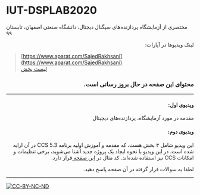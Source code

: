 # IUT-DSPLAB2020
مختصری از آزمایشگاه پردازنده‌های سیگنال دیجتال، دانشگاه صنعتی اصفهان، تابستان ۹۹

<p dir=rtl>
لینک ویدیوها در آپارات:
</p>  

> [https://www.aparat.com/SajedRakhsani](https://www.aparat.com/SajedRakhsani)   
> [لیست پخش](https://www.aparat.com/v/aJZBX?playlist=506336) 

<h3 dir=rtl>
محتوای این صفحه در حال بروز رسانی است.
</h3>

--------------------------------
<h4 dir=rtl>
ویدیوی اول:
</h4>
<p dir=rtl>
مقدمه در مورد آزمایشگاه، پردازنده‌های دیجیتال 
</p>
<h4 dir=rtl>
ویدیوی دوم:
</h4>
<p dir=rtl>
این ویدیو شامل ۳ بخش هست، که مقدمه و آموزش اولیه برنامه 
  CCS 5.3
در آن ارایه شده است. در این ویدیو
با نحوه ایجاد  یک پروژه جدید آشنا می‌شوید، برخی تنظیمات و امکانات 
  CCS 
 نیز استفاده شده‌اند.
  کد مثال در
  <a href="https://github.com/Sajed68/IUT-DSPLAB2020/tree/master/video02"> این صفحه </a>
   قرار دارد.
</p>

<p dir=rtl>
لطفا به سوالات قرار گرفته در آن صفحه پاسخ دهید.
</p>


  
------------------------------


[![CC-BY-NC-ND](https://licensebuttons.net/l/by-nc-nd/4.0/88x31.png)](https://creativecommons.org/licenses/by-nc-nd/4.0/legalcode)
